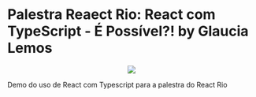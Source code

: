 # Palestra Reaect Rio: React com TypeScript - É Possível?! by Glaucia Lemos

<p align="center">
  <img src="https://imgur.com/251SJwL"/>  
</p>



Demo do uso de React com Typescript para a palestra do React Rio



